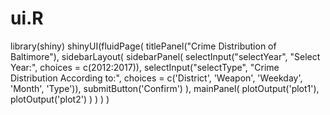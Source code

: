 # ui.R
library(shiny)
shinyUI(fluidPage(
  titlePanel("Crime Distribution of Baltimore"),
  sidebarLayout(
    sidebarPanel(
      selectInput("selectYear", "Select Year:", choices = c(2012:2017)),
      selectInput("selectType", "Crime Distribution According to:", 
                choices = c('District', 'Weapon', 'Weekday', 'Month', 'Type')),
      submitButton('Confirm')
    ),
    mainPanel(
      plotOutput('plot1'),
      plotOutput('plot2')
      )
    )
  )
)
